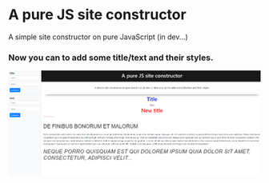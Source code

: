 # A pure JS site constructor
A simple site constructor on pure JavaScript (in dev...)

### Now you can to add some title/text and their styles.

![Screenshot](https://github.com/biryukov12/js-constructor/raw/master/readme.png)
